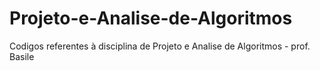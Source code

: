# Projeto-e-Analise-de-Algoritmos
Codigos referentes à disciplina de Projeto e Analise de Algoritmos - prof. Basile
